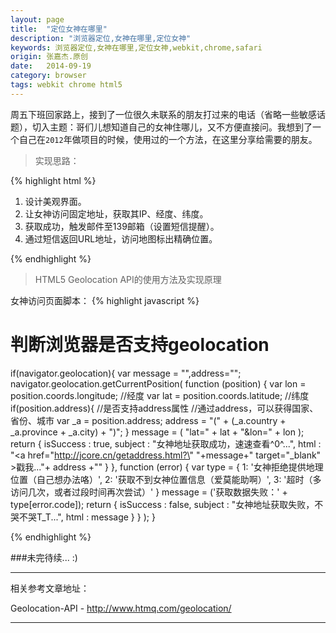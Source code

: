 ```yaml
---
layout: page
title:  "定位女神在哪里"
description: "浏览器定位,女神在哪里,定位女神"
keywords: 浏览器定位,女神在哪里,定位女神,webkit,chrome,safari
origin: 张嘉杰.原创
date:   2014-09-19
category: browser
tags: webkit chrome html5
---
```

周五下班回家路上，接到了一位很久未联系的朋友打过来的电话（省略一些敏感话题），切入主题：哥们儿想知道自己的女神住哪儿，又不方便直接问。我想到了一个自己在`2012`年做项目的时候，使用过的一个方法，在这里分享给需要的朋友。
<!--more-->

> 实现思路： 

{% highlight html %}

1. 设计美观界面。  
2. 让女神访问固定地址，获取其IP、经度、纬度。  
2. 获取成功，触发邮件至139邮箱（设置短信提醒）。  
3. 通过短信返回URL地址，访问地图标出精确位置。

{% endhighlight %}

> HTML5 Geolocation API的使用方法及实现原理

女神访问页面脚本：
{% highlight javascript %}

# 判断浏览器是否支持geolocation
if(navigator.geolocation){
	var message = "",address="";
	navigator.geolocation.getCurrentPosition(
		function (position) {
			var lon = position.coords.longitude; //经度
			var lat = position.coords.latitude; //纬度
			if(position.address){ //是否支持address属性
				//通过address，可以获得国家、省份、城市
				var _a = position.address;
				address =  "(" + (_a.country + _a.province + _a.city) + ")";
			}
			message = ( "lat=" + lat + "&lon=" + lon );
            return {
                isSuccess : true,
                subject : "女神地址获取成功，速速查看^0^...",
                html : "<a href=\"http://jcore.cn/getaddress.html?\" "+message+" target=\"_blank\" >戳我..."+ address +"</a>"
            }
		}, 
		function (error) {
			var type = {
				1: '女神拒绝提供地理位置（自己想办法咯）',
				2: '获取不到女神位置信息（爱莫能助啊）',
				3: '超时（多访问几次，或者过段时间再次尝试）'
			}
			message = ('获取数据失败：' + type[error.code]);
            return {
                isSuccess : false,
                subject : "女神地址获取失败，不哭不哭T_T...",
                html : message
            }
		}
	);
}

{% endhighlight %}

###未完待续... :)

-----------------------

相关参考文章地址：

Geolocation-API - <http://www.htmq.com/geolocation/>  

-----------------------
